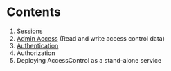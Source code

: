 # Contents

1. [Sessions](Sessions.md)
2. [Admin Access](AdminAccess.md) (Read and write access control data)
3. [Authentication](Authentication.md)
4. Authorization
5. Deploying AccessControl as a stand-alone service
